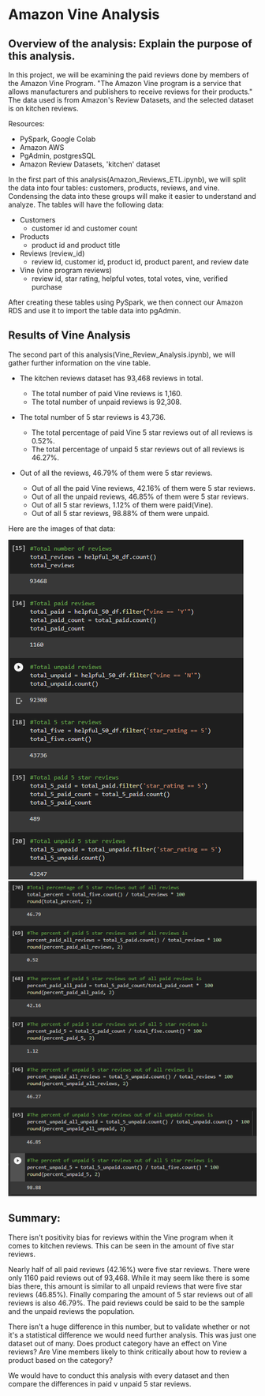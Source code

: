 # Amazon Vine Analysis 

## Overview of the analysis: Explain the purpose of this analysis.
In this project, we will be examining the paid reviews done by members of the Amazon Vine Program. "The Amazon Vine program is a service that allows manufacturers and publishers to receive reviews for their products." The data used is from Amazon's Review Datasets, and the selected dataset is on kitchen reviews.

Resources:
- PySpark, Google Colab
- Amazon AWS 
- PgAdmin, postgresSQL
- Amazon Review Datasets, 'kitchen' dataset 

In the first part of this analysis(Amazon_Reviews_ETL.ipynb), we will split the data into four tables: customers, products, reviews, and vine. Condensing the data into these groups will make it easier to understand and analyze. The tables will have the following data:
- Customers
  - customer id and customer count
- Products 
  - product id and product title
- Reviews (review_id)
  - review id, customer id, product id, product parent, and review date
- Vine (vine program reviews)
  - review id, star rating, helpful votes, total votes, vine, verified purchase 

After creating these tables using PySpark, we then connect our Amazon RDS and use it to import the table data into pgAdmin. 

## Results of Vine Analysis 
The second part of this analysis(Vine_Review_Analysis.ipynb), we will gather further information on the vine table. 

- The kitchen reviews dataset has 93,468 reviews in total. 
  - The total number of paid Vine reviews is 1,160. 
  - The total number of unpaid reviews is 92,308.

- The total number of 5 star reviews is 43,736.
  - The total percentage of paid Vine  5 star reviews out of all reviews is 0.52%.
  - The total percentage of unpaid 5 star reviews out of all reviews is 46.27%.
 
- Out of all the reviews, 46.79% of them were 5 star reviews. 
  - Out of all the paid Vine reviews, 42.16% of them were 5 star reviews. 
  - Out of all the unpaid reviews, 46.85% of them were 5 star reviews. 
  - Out of all 5 star reviews, 1.12% of them were paid(Vine).
  - Out of all 5 star reviews, 98.88% of them were unpaid.

Here are the images of that data: 

![total_counts](img/countinfo.png)
![percent_counts](img/percentageinfo.png)

## Summary: 
There isn't positivity bias for reviews within the Vine program when it comes to kitchen reviews. This can be seen in the amount of five star reviews. 

Nearly half of all paid reviews (42.16%) were five star reviews. There were only 1160 paid reviews out of 93,468. While it may seem like there is some bias there, this amount is similar to all unpaid reviews that were five star reviews (46.85%). Finally comparing the amount of 5 star reviews out of all reviews is also 46.79%. The paid reviews could be said to be the sample and the unpaid reviews the population.

There isn't a huge difference in this number, but to validate whether or not it's a statistical difference we would need further analysis. This was just one dataset out of many. Does product category have an effect on Vine reviews? Are Vine members likely to think critically about how to review a product based on the category? 

We would have to conduct this analysis with every dataset and then compare the differences in paid v unpaid 5 star reviews. 
